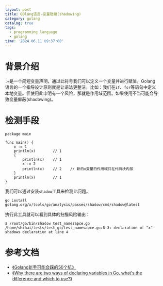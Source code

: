 ```yaml
---
layout: post
title: GOlang语言-变量隐藏(shadowing)
category: golang
catalog: true
tags:
  - programming language
  - golang
time: '2024.06.11 09:37:00'
---
```


# 背景介绍
`:=`是一个简短变量声明，通过此符号我们可以定义一个变量并进行赋值。Golang语言的一个指导设计原则就是让语法更整洁。比如：我们在`if`、`for`等语句中定义本地变量。但使用此申明有一个风险，那就是作用域范围。如果使用不当可能会导致变量屏蔽(shadowing)。

# 检测手段
```golang
package main

func main() {
    x := 1
    println(x)        // 1
    {
        println(x)    // 1
        x := 2
        println(x)    // 2    // 新的x变量的作用域只在代码块内部
    }
    println(x)        // 1
}
```
我们可以通过安装`shadow`工具来检测此问题。
```shell
go install golang.org/x/tools/go/analysis/passes/shadow/cmd/shadow@latest
```
执行此工具就可以看到具体的扫描风险输出：
```
$ /root/go/bin/shadow test_namesapce.go
/home/shihai/tests/test_go/test_namesapce.go:8:3: declaration of "x" shadows declaration at line 4
```

# 参考文档
- [《Golang新手可能会踩的50个坑》](https://www.topgoer.com/%E8%B5%84%E6%96%99%E4%B8%8B%E8%BD%BD/Golang%E6%96%B0%E6%89%8B%E5%8F%AF%E8%83%BD%E4%BC%9A%E8%B8%A9%E7%9A%8450%E4%B8%AA%E5%9D%91.html)
- [《Why there are two ways of declaring variables in Go, what's the difference and which to use?》](https://stackoverflow.com/questions/27919359/why-there-are-two-ways-of-declaring-variables-in-go-whats-the-difference-and-w)
